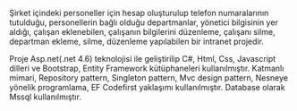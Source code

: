Şirket içindeki personeller için hesap oluşturulup telefon numaralarının tutulduğu, personellerin bağlı olduğu departmanlar, yönetici bilgisinin yer aldığı, 
çalışan eklenebilen, çalışanın bilgilerini düzenleme, çalışanı silme, departman ekleme, silme, düzenleme yapılabilen bir intranet projedir.

Proje Asp.net(.net 4.6) teknolojisi ile geliştirilip C#, Html, Css, Javascript dilleri ve Bootstrap, Entity Framework kütüphaneleri kullanılmıştır. 
Katmanlı mimari, Repository pattern, Singleton pattern, Mvc design pattern, Nesneye yönelik programlama, EF Codefirst yaklaşımı kullanılmıştır. 
Database olarak Mssql kullanılmıştır.
